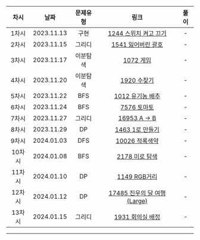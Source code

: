 | 차시 |    날짜    | 문제유형 | 링크 | 풀이 |
|:----:|:---------:|:----:|:-----:|:----:|
| 1차시 | 2023.11.13 | 구현 | [1244 스위치 켜고 끄기](https://www.acmicpc.net/problem/1244) | - |
| 2차시 | 2023.11.15 | 그리디 | [1541 잃어버린 괄호](https://www.acmicpc.net/problem/1541) | - |
| 3차시 | 2023.11.17 | 이분탐색 | [1072 게임](https://www.acmicpc.net/problem/1072) | - |
| 4차시 | 2023.11.20 | 이분탐색 | [1920 수찾기](https://www.acmicpc.net/problem/1920) | - |
| 5차시 | 2023.11.22 | BFS | [1012 유기농 배추](https://www.acmicpc.net/problem/1012) | - |
| 6차시 | 2023.11.24 | BFS | [7576 토마토](https://www.acmicpc.net/problem/7576) | - |
| 7차시 | 2023.11.27 | 그리디 | [16953 A → B](https://www.acmicpc.net/problem/16953) | - |
| 8차시 | 2023.11.29 | DP | [1463 1로 만들기](https://www.acmicpc.net/problem/1463) | - |
| 9차시 | 2024.01.03 | DFS | [10026 적록색약](https://www.acmicpc.net/problem/10026) | - |
| 10차시 | 2024.01.08 | BFS | [2178 미로 탐색](https://www.acmicpc.net/problem/2178) | - |
| 11차시 | 2024.01.10 | DP | [1149 RGB거리](https://www.acmicpc.net/problem/1149) | - |
| 12차시 | 2024.01.12 | DP | [17485 진우의 달 여행 (Large)](https://www.acmicpc.net/problem/17485) | - |
| 13차시 | 2024.01.15 | 그리디 | [1931 회의실 배정](https://www.acmicpc.net/problem/1931) | - |
---
